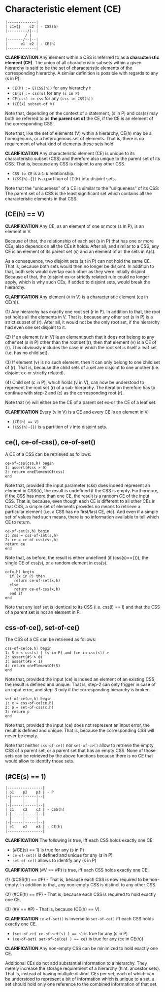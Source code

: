 
<!-- ======================================================================= -->
# Characteristic element (CE)

```
|-------------|
| c1={}    c2 | - CSS(h)
|---------/|--|
         / |
|-------/--|--|
|      e1  e2 | - CE(h)
|-------------|
```

**CLARIFICATION**
Any element within a CSS is referred to as **a characteristic element (CE)**.
The union of all characteristic subsets within a given hierarchy is said to
be the set of characteristic elements of the corresponding hierarchy. A similar
definition is possible with regards to any (s in P):

* `CE(h) := E(CSS(h))` for any hierarchy `h`
* `CE(s) := css(s)` for any `(s in P)`
* `CE(css) := css` for any `(css in CSS(h))`
* `(CE(x) subset-of V)`

Note that, depending on the context of a statement, (s in P) and css(s) may
both be referred to as **the parent set of** the CE, if the CE is an element
of the corresponding CSS.

Note that, like the set of elements (V) within a hierarchy, CE(h) may be a
homogenous, or a heterogenous set of elements. That is, there is no requirement
of what kind of elements these sets hold.

**CLARIFICATION**
Any characteristic element (CE) is unique to its characteristic subset (CSS)
and therefore also unique to the parent set of its CSS. That is, because any
CSS is disjoint to any other CSS.

* `CSS-to-CE` is a `1:N` relationship.
* `(CSS(h)-{})` is a partition of `CE(h)` into disjoint sets.

Note that the "uniqueness" of a CE is similar to the "uniqueness" of its CSS:
The parent set of a CSS is the least significant set which contains all the
characteristic elements in that CSS.

<!-- ======================================================================= -->
## (CE(h) == V)

**CLARIFICATION**
Any CE, as an element of one or more (s in P), is an element in V.

Because of that, the relationship of each set (s in P) that has one or more CEs,
also depends on all the CEs it holds. After all, and similar to a CSS, any CE is
an element of its parent set (s) and an element of all the sets in A(s).

As a consequence, two disjoint sets (s,t in P) can not hold the same CE. That
is, because both sets would then no longer be disjoint. In addition to that,
both sets would overlap each other as they were initially disjoint. Because of
that, the (disjoint ex-or strictly related) rule could no longer apply, which
is why such CEs, if added to disjoint sets, would break the hierarchy.

**CLARIFICATION**
Any element (v in V) is a characteristic element (ce in CE(h)).

(1) Any hierarchy has exactly one root set (r in P). In addition to that,
the root set holds all the elements in V. That is, because any other set
(s in P) is a strict subset of (r). After all, it would not be the only
root set, if the hierarchy had even one set disjoint to it.

(2) If an element (v in V) is an element such that it does not belong to
any other set (s in P) other than the root set (r), then that element (v)
is a CE of (r). This obviously includes the case in which the root set is
itself a leaf set (i.e. has no child set).

(3) If element (v) is no such element, then it can only belong to one child
set of (r). That is, because the child sets of a set are disjoint to one
another (i.e. disjoint ex-or strictly related).

(4) Child set (c in P), which holds (v in V), can now be understood to
represent the root set (r) of a sub-hierarchy. The iteration therefore
has to continue with step-2 and (c) as the corresponding root (r).

Note that (v) will either be the CE of a parent set ex-or the CE of a leaf set.

**CLARIFICATION**
Every (v in V) is a CE and every CE is an element in V.

* `(CE(h) == V)`
* `(CSS(h)-{})` is a partition of `V` into disjoint sets.

<!-- ======================================================================= -->
## ce(), ce-of-css(), ce-of-set()

A CE of a CSS can be retrieved as follows:

```
ce-of-css(css,h) begin
1: assert(#css > 0)
2: return oneElementOf(css)
end
```

Note that, provided the input parameter (css) does indeed represent an element
in CSS(h), the result is undefined if the CSS is empty. Furthermore, if the
CSS has more than one CE, the result is a random CE of the input CSS. That is,
because, even though each CE is different to all other CEs in that CSS, a simple
set of elements provides no means to retrieve a particular element (i.e. a CSS
has no first/last CE, etc). And even if a simple set of values had such means,
there is no information available to tell which CE to return.

```
ce-of-set(s,h) begin
1: css = css-of-set(s,h)
2: ce = ce-of-css(css,h)
return ce
end
```

Note that, as before, the result is either undefined (if (css(s)=={})),
the single CE of css(s), or a random element in css(s).

```
ce(x,h) begin
  if (x in P) then
    return ce-of-set(x,h)
  else
    return ce-of-css(x,h)
  end if
end
```

Note that any leaf set is identical to its CSS (i.e. css(l) == l) and
that the CSS of a parent set is not an element in P.

<!-- ======================================================================= -->
## css-of-ce(), set-of-ce()

The CSS of a CE can be retrieved as follows:

```
css-of-ce(ce,h) begin
1: S = < css(s) | (s in P) and (ce in css(s)) >
2: assert(#S > 0)
3: assert(#S < 1)
4: return oneElementOf(S)
end
```

Note that, provided the input (ce) is indeed an element of an existing CSS,
the result is defined and unique. That is, step-2 can only trigger in case
of an input error, and step-3 only if the corresponding hierarchy is broken.

```
set-of-ce(ce,h) begin
1: c = css-of-ce(ce,h)
2: p = set-of-css(c,h)
3: return p
end
```

Note that, provided the input (ce) does not represent an input error, the
result is defined and unique. That is, because the corresponding CSS will
never be empty.

Note that neither `css-of-ce()` nor `set-of-ce()` allow to retrieve the empty
CSS of a parent set, or a parent set that has an empty CSS. None of those sets
can be retrieved by the above functions because there is no CE that would allow
to identify those sets.

<!-- ======================================================================= -->
## (#CE(s) == 1)

```
|----------------|
| p1    p2    p3 | - P
|-|-----|-----|--|
  |     |     |
|-|-----|-----|--|
| c1    c2    c3 | - CSS(h)
|-|-----|-----|--|
  |     |     |
|-|-----|-----|--|
| e1    e2    e3 | - CE(h)
|----------------|
```

**CLARIFICATION**
The following is true, iff each CSS holds exactly one CE:

* (#CE(s) == 1) is true for any (s in P)
* `ce-of-set()` is defined and unique for any (s in P)
* `set-of-ce()` allows to identify any (s in P)

**CLARIFICATION**
(#V == #P) is true, iff each CSS holds exactly one CE.

(1) (#CSS(h) == #P) -
That is, because each CSS is now required to be non-empty.
In addition to that, any non-empty CSS is distinct to any other CSS.

(2) (#CE(h) == #P) -
That is, because each CSS is required to hold exactly one CE.

(3) (#V == #P) -
That is, because (CE(h) == V).

**CLARIFICATION**
`ce-of-set()` is inverse to `set-of-ce()` iff each CSS holds exactly one CE.

* `(set-of-ce( ce-of-set(s) ) == s)` is true for any (s in P)
* `(ce-of-set( set-of-ce(ce) ) == ce)` is true for any (ce in CE(h))

**CLARIFICATION**
Any non-empty CSS can be minimized to hold exactly one CE.

Additional CEs do not add substantial information to a hierarchy. They merely
increase the storage requirement of a hierarchy (hint: ancestor sets). That is,
instead of having multiple distinct CEs per set, each of which can be understood
to represent a bit of information which is unique to a set, a set should hold
only one reference to the combined information of that set.
